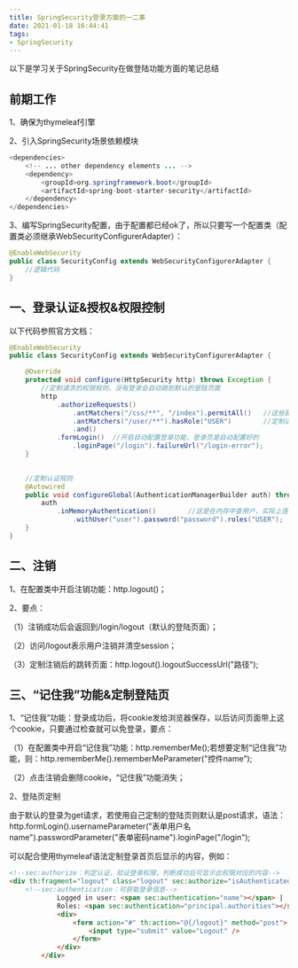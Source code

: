```yaml
---
title: SpringSecurity登录方面的一二事
date: 2021-01-18 16:44:41
tags:
- SpringSecurity
---
```


以下是学习关于SpringSecurity在做登陆功能方面的笔记总结

## 前期工作

1、确保为thymeleaf引擎

2、引入SpringSecurity场景依赖模块

```java
<dependencies>
    <!-- ... other dependency elements ... -->
    <dependency>
        <groupId>org.springframework.boot</groupId>
        <artifactId>spring-boot-starter-security</artifactId>
    </dependency>
</dependencies>
```

3、编写SpringSecurity配置，由于配置都已经ok了，所以只要写一个配置类（配置类必须继承WebSecurityConfigurerAdapter）：

```java
@EnableWebSecurity
public class SecurityConfig extends WebSecurityConfigurerAdapter {
    //逻辑代码
}
```



## 一、登录认证&授权&权限控制

以下代码参照官方文档：

```java
@EnableWebSecurity
public class SecurityConfig extends WebSecurityConfigurerAdapter {

	@Override
	protected void configure(HttpSecurity http) throws Exception {
        //定制请求的权限规则，没有登录会自动跳到默认的登陆页面
		http
			.authorizeRequests()
				.antMatchers("/css/**", "/index").permitAll()	//这些路径允许所有人访问	
				.antMatchers("/user/**").hasRole("USER")	    //定制访问身份（权限）		
				.and()
			.formLogin()  //开启自动配置登录功能，登录页是自动配置好的
				.loginPage("/login").failureUrl("/login-error");
	}

        
    //定制认证规则
	@Autowired
	public void configureGlobal(AuthenticationManagerBuilder auth) throws Exception {
		auth
			.inMemoryAuthentication()        //这是在内存中查用户，实际上连接数据库
				.withUser("user").password("password").roles("USER");
	}
}
```



## 二、注销

1、在配置类中开启注销功能：http.logout()；

2、要点：

（1）注销成功后会返回到/login/logout（默认的登陆页面）；

（2）访问/logout表示用户注销并清空session；

（3）定制注销后的跳转页面：http.logout().logoutSuccessUrl("路径");



## 三、“记住我”功能&定制登陆页

1、“记住我”功能：登录成功后，将cookie发给浏览器保存，以后访问页面带上这个cookie，只要通过检查就可以免登录，要点：

（1）在配置类中开启“记住我”功能：http.rememberMe();若想要定制“记住我”功能，则：http.rememberMe().rememberMeParameter("控件name");

（2）点击注销会删除cookie，“记住我”功能消失；

2、登陆页定制

由于默认的登录为get请求，若使用自己定制的登陆页则默认是post请求，语法：http.formLogin().usernameParameter("表单用户名name").passwordParameter("表单密码name").loginPage("/login");

可以配合使用thymeleaf语法定制登录首页后显示的内容，例如：

```html
<!--sec:authorize：判定认证，验证登录权限，判断成功后可显示此权限对应的内容-->
<div th:fragment="logout" class="logout" sec:authorize="isAuthenticated()">		
    <!--sec:authentication：可获取登录信息-->
            Logged in user: <span sec:authentication="name"></span> |					
            Roles: <span sec:authentication="principal.authorities"></span>				
            <div>
                <form action="#" th:action="@{/logout}" method="post">					
                    <input type="submit" value="Logout" />
                </form>
            </div>
        </div>
```



